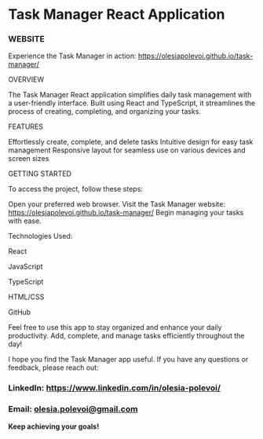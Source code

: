 # Task Manager React Application

### WEBSITE

Experience the Task Manager in action: https://olesiapolevoi.github.io/task-manager/

OVERVIEW

The Task Manager React application simplifies daily task management with a user-friendly interface. Built using React and TypeScript, it streamlines the process of creating, completing, and organizing your tasks.

FEATURES

Effortlessly create, complete, and delete tasks
Intuitive design for easy task management
Responsive layout for seamless use on various devices and screen sizes

GETTING STARTED

To access the project, follow these steps:

Open your preferred web browser.
Visit the Task Manager website: https://olesiapolevoi.github.io/task-manager/
Begin managing your tasks with ease.

Technologies Used:

React

JavaScript

TypeScript

HTML/CSS

GitHub

Feel free to use this app to stay organized and enhance your daily productivity. Add, complete, and manage tasks efficiently throughout the day!

I hope you find the Task Manager app useful. If you have any questions or feedback, please reach out:

### LinkedIn: https://www.linkedin.com/in/olesia-polevoi/

### Email: olesia.polevoi@gmail.com

**Keep achieving your goals!**
